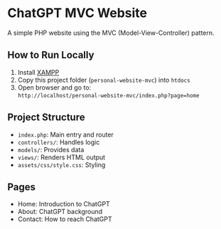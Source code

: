 #  ChatGPT MVC Website

A simple PHP website using the MVC (Model-View-Controller) pattern.

##  How to Run Locally

1. Install [XAMPP](https://www.apachefriends.org/)
2. Copy this project folder (`personal-website-mvc`) into `htdocs`
3. Open browser and go to:  
   `http://localhost/personal-website-mvc/index.php?page=home`

##  Project Structure

- `index.php`: Main entry and router
- `controllers/`: Handles logic
- `models/`: Provides data
- `views/`: Renders HTML output
- `assets/css/style.css`: Styling

##  Pages

- Home: Introduction to ChatGPT
- About: ChatGPT background
- Contact: How to reach ChatGPT
